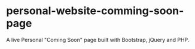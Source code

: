 # personal-website-comming-soon-page
A live Personal "Coming Soon" page built with Bootstrap, jQuery and PHP.
